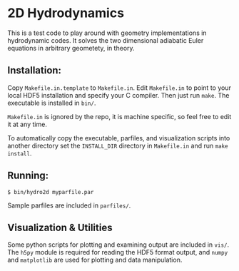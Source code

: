 # 2D Hydrodynamics

This is a test code to play around with geometry implementations in
hydrodynamic codes.  It solves the two dimensional adiabatic Euler equations
in arbitrary geometety, in theory.

## Installation:

Copy `Makefile.in.template` to `Makefile.in`.  Edit `Makefile.in` to point to
your local HDF5 installation and specify your C compiler.  Then just run 
`make`. The executable is installed in `bin/`.

`Makefile.in` is ignored by the repo, it is machine specific, so feel free to 
edit it at any time.

To automatically copy the executable, parfiles, and visualization scripts into
another directory set the `INSTALL_DIR` directory in `Makefile.in` and run 
`make install`.

## Running:

    $ bin/hydro2d myparfile.par

Sample parfiles are included in `parfiles/`.

## Visualization & Utilities

Some python scripts for plotting and examining output are included in `vis/`.
The `h5py` module is required for reading the HDF5 format output, and `numpy`
and `matplotlib` are used for plotting and data manipulation.


